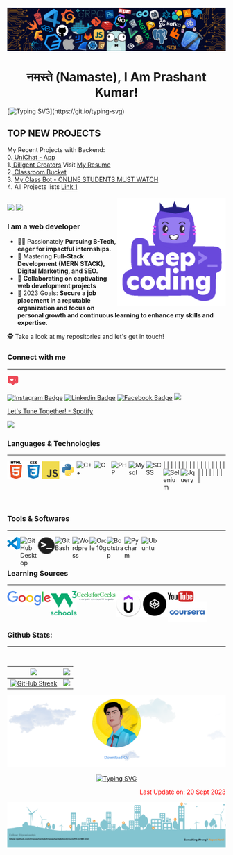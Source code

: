 ![](https://github.com/03prashantpk/03prashantpk/blob/main/assets/header.png)

<h1 align="center">
नमस्ते (Namaste), I Am Prashant Kumar!<br>
</h1>

<p align="center">

[![Typing SVG](https://readme-typing-svg.demolab.com?font=Fira+Code&pause=1000&width=1080&center=true&lines=Welcome+To+My+Github+Profile;Full-Stack+Web+Developer;Always+Learning+New+Things;Please+Do+Not+Hesitate+To+Open+An+Issue+Or+Submit+A+Pull+Request.)](https://git.io/typing-svg)
 


</p>
 
 ## TOP NEW PROJECTS
 My Recent Projects with Backend: <br>
 0.<a href="https://unichatapp.vercel.app"> UniChat - App</a><br>
 1.<a href="https://diligentcreator.tech/"> Diligent Creators</a> Visit <a href='https://diligentcreator.tech/u/admin'>My Resume</a><br>
 2.<a href="https://enally.in/files-manager/"> Classroom Bucket</a><br>
 3. <a href="https://enally.in/files-manager/myclassbot"> My Class Bot - ONLINE STUDENTS MUST WATCH</a><br>
 4. All Projects lists <a href="https://enally.in/projects">Link 1</a><br>
<br>
<img align="right" alt="coding" width="250" src="https://github.com/03prashantpk/03prashantpk/blob/main/assets/keep_coding.gif">

![](https://komarev.com/ghpvc/?username=03prashantpk&color=ff0000&label=Welcome,+Please+Come+In+Visitor) ![](https://hit.yhype.me/github/profile?user_id=43730425)<br>

### I am a web developer

- 👨‍🏭 Passionately **Pursuing B-Tech, eager for impactful internships.** <br>
- 🏫 Mastering **Full-Stack Development (MERN STACK), Digital Marketing, and SEO.** <br>
- 🙌 **Collaborating on captivating web development projects** <br>
- 🥅 2023 Goals: **Secure a job placement in a reputable organization and focus on personal growth and continuous learning to enhance my skills and expertise.** <br>

🕵 Take a look at my repositories and let's get in touch!<br>

### Connect with me

<hr/>

<img width="26" src="https://github.com/03prashantpk/03prashantpk/blob/main/assets/like.png">

[![Instagram Badge](https://img.shields.io/badge/-@prashantpkumar-E4405F?style=flat-square&logo=instagram&logoColor=white&link=https://www.instagram.com/prashantpkumar)](https://www.instagram.com/prashantpkumar)
[![Linkedin Badge](https://img.shields.io/badge/-03prashantpk-blue?style=flat-square&logo=Linkedin&logoColor=white&link=https://www.linkedin.com/in/03prashantpk/)](https://www.linkedin.com/in/03prashantpk/)
[![Facebook Badge](https://img.shields.io/badge/-Prashant96120Pk-3b5998?style=flat-square&labelColor=3b5998&logo=facebook&logoColor=white&link=https://www.facebook.com/Prashant96120Pk)](https://www.facebook.com/Prashant96120Pk)
![](https://komarev.com/ghpvc/?username=03prashantpk&color=blue)


<a href="https://open.spotify.com/user/31gms3hlihdvvu6bwlnvzpig7qny?si=8e812ed666f24c50">
 
 Let's Tune Together! - Spotify

<img width="26" src="https://cdn.dribbble.com/users/3691429/screenshots/15011694/spotify.gif">

 </a>



<br>

### Languages & Technologies

<hr/>

| | | | | |
| <img align="left" alt="HTML5" width="40px" src="https://raw.githubusercontent.com/github/explore/80688e429a7d4ef2fca1e82350fe8e3517d3494d/topics/html/html.png" /> 
| <img align="left" alt="CSS3" width="40px" src="https://raw.githubusercontent.com/github/explore/80688e429a7d4ef2fca1e82350fe8e3517d3494d/topics/css/css.png" /> 
| <img align="left" alt="JavaScript" width="40px" src="https://raw.githubusercontent.com/github/explore/80688e429a7d4ef2fca1e82350fe8e3517d3494d/topics/javascript/javascript.png" /> 
| <img align="left" alt="Python" width="40px" src="https://raw.githubusercontent.com/github/explore/80688e429a7d4ef2fca1e82350fe8e3517d3494d/topics/python/python.png" /> 
| <img align="left" alt="C++" width="40px" src="https://user-images.githubusercontent.com/42747200/46140125-da084900-c26d-11e8-8ea7-c45ae6306309.png" /> 
|
| <img align="left" alt="C" width="40px" src="https://upload.wikimedia.org/wikipedia/commons/thumb/1/18/C_Programming_Language.svg/1200px-C_Programming_Language.svg.png" /> 
| <img align="left" alt="PHP" width="40px" src="https://www.php.net/images/logos/new-php-logo.svg" /> 
| <img align="left" alt="Mysql" width="40px" src="https://www.mysql.com/common/logos/logo-mysql-170x115.png" /> 
| <img align="left" alt="SCSS" width="40px" src="https://sass-lang.com/assets/img/styleguide/seal-color-aef0354c.png" /> 
| <img align="left" alt="Selenium" width="40px" src="https://upload.wikimedia.org/wikipedia/commons/thumb/d/d5/Selenium_Logo.png/220px-Selenium_Logo.png" /> |
| <img align="left" alt="Jquery" width="40px" src="https://openjsf.org/wp-content/uploads/sites/84/2019/10/jquery-logo-vertical_large_square.png" /> 
| | | | | |


<br><br>


### Tools & Softwares

<hr/>

<img align="left" alt="Visual Studio Code" width="30px" src="https://raw.githubusercontent.com/github/explore/80688e429a7d4ef2fca1e82350fe8e3517d3494d/topics/visual-studio-code/visual-studio-code.png" />
<img align="left" alt="GitHub Desktop" width="40px" src="https://static.techspot.com/images2/downloads/topdownload/2021/04/2021-04-07-ts3_thumbs-8ba.png" />
<img align="left" alt="Terminal" width="40px" src="https://raw.githubusercontent.com/github/explore/80688e429a7d4ef2fca1e82350fe8e3517d3494d/topics/terminal/terminal.png" />
<img align="left" alt="GitBash" width="40px" src="https://git-scm.com/images/logos/downloads/Git-Icon-1788C.png" />
<img align="left" alt="Wordpress" width="40px" src="https://upload.wikimedia.org/wikipedia/commons/thumb/9/93/Wordpress_Blue_logo.png/1200px-Wordpress_Blue_logo.png" />
<img align="left" alt="Orcle 10g" width="40px" src="https://i.pinimg.com/236x/e3/b7/9d/e3b79dd42a03cbb6f658ae3efc5e3d5c--oracle-g-bangs.jpg" />
<img align="left" alt="Bootstrap" width="40px" src="https://upload.wikimedia.org/wikipedia/commons/thumb/b/b2/Bootstrap_logo.svg/2560px-Bootstrap_logo.svg.png" />
<img align="left" alt="Pycharm" width="40px" src="https://upload.wikimedia.org/wikipedia/commons/thumb/1/1d/PyCharm_Icon.svg/1200px-PyCharm_Icon.svg.png" />
<img align="left" alt="Ubuntu" width="40px" src="https://assets.ubuntu.com/v1/57a889f6-ubuntu-logo112.png" />
<br><br><br>

### Learning Sources

<hr/>

<img align="left" alt="Google" width="100px" src="https://github.com/03prashantpk/03prashantpk/blob/main/assets/google-2015-google-new-google-icon.svg" />
<img align="left" alt="W3school" width="60px" src="https://github.com/03prashantpk/03prashantpk/blob/main/assets/w3school.png" />
<img align="left" alt="gfg" width="90px" src="https://github.com/03prashantpk/03prashantpk/blob/main/assets/geeksforgeeks-17.png" />
<img align="left" alt="Udemy" width="60px" src="https://github.com/03prashantpk/03prashantpk/blob/main/assets/udemy.webp" />
<img align="left" alt="Codepen" width="60px" src="https://github.com/03prashantpk/03prashantpk/blob/main/assets/social-32-512.webp" />
<img align="left" alt="YouTube" width="60px" src="https://github.com/03prashantpk/03prashantpk/blob/main/assets/youtube.webp" />
<img align="left" alt="coursera" width="90px" src="https://github.com/03prashantpk/03prashantpk/blob/main/assets/coursera_logo_icon.png" />

<br><br><br><br>

### Github Stats:

<hr/>


<br>


| <img src="https://github-readme-stats.vercel.app/api?username=03prashantpk&show_icons=true&include_all_commits=true&theme=midnight-purple&count_private=true" width="100%"> | <img src="https://github-readme-stats.anuraghazra1.vercel.app/api/top-langs/?username=03prashantpk&layout=compact&theme=blue-green" width="100%"> |
| --- | --- |
| [![GitHub Streak](http://github-readme-streak-stats.herokuapp.com?user=03prashantpk&theme=tokyonight_duo&dates=28DDB7&fire=DD2727&sideLabels=DD7F19&ring=12B6DD&currStreakNum=DD2727&border=65EAD0B7)](https://git.io/streak-stats) | ![](https://activity-graph.herokuapp.com/graph?username=03prashantpk&theme=github) |




<p align="center">
<a href="https://diligentcreator.ml/u/admin" target="_blank">
 
![](https://github.com/03prashantpk/03prashantpk/blob/main/assets/profile-cloud.png)
  
</a>
</p>

<center>
<p align="center">

<a href="https://git.io/typing-svg"><img src="https://readme-typing-svg.demolab.com?font=Fira+Code&center=true&pause=1000&width=1080&lines=Thank+You+for+Visiting+And+Happy+Coding..." alt="Typing SVG" /></a>

 
</p>
</center>

<p style="color: red;" align="right" >Last Update on: 20 Sept 2023 </p>

<a href="https://www.linkedin.com/in/03prashantpk/">

![](https://github.com/03prashantpk/03prashantpk/blob/main/assets/footer2.png)

</a>

<!--Created By Prashant Kumar - linkedin: https://linkedin.com/in/03prashantpk Github: https://github.com/03prashantpk ----->

